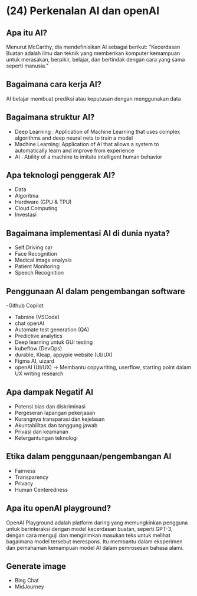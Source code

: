 # (24) Perkenalan AI dan openAI

## Apa itu AI?
Menurut McCarthy, dia mendefinisikan AI sebagai berikut:
"Kecerdasan Buatan adalah ilmu dan teknik yang memberikan komputer kemampuan untuk merasakan, berpikir, belajar, dan bertindak dengan cara yang sama seperti manusia."

## Bagaimana cara kerja AI?
AI belajar membuat prediksi atau keputusan dengan menggunakan data

## Bagaimana struktur AI?
- Deep Learning : Application of Machine Learning that uses complex algorithms and deep neural nets to train a model
- Machine Learning: Application of AI that allows a system to automatically learn and improve from experience
- AI : Ability of a machine to imitate intelligent human behavior

## Apa teknologi penggerak AI?
- Data
- Algoritma
- Hardware (GPU & TPU)
- Cloud Computing
- Investasi

## Bagaimana implementasi AI di dunia nyata?
- Self Driving car
- Face Recognition
- Medical image analysis
- Patient Monitoring
- Speech  Recognition

## Penggunaan AI dalam pengembangan software
-Github Copilot
- Tabnine (VSCode)
- chat openAI
- Automate test generation (QA)
- Predictive analytics
- Deep learning untuk GUI testing
- kubeflow (DevOps)
- durable, Kleap, appypie website (UI/UX)
- Figma AI, uizard
- openAI (UI/UX) -> Membantu copywriting, userflow, starting point dalam UX writing research

## Apa dampak Negatif AI
- Potensi bias dan diskriminasi
- Pergeseran lapangan pekerjaaan
- Kurangnya transparasi dan kejelasan
- Akuntabilitas dan tanggung jawab
- Privasi dan keamanan
- Ketergantungan teknologi

## Etika dalam penggunaan/pengembangan AI
- Fairness
- Transparency
- Privacy
- Human Centeredness

## Apa itu openAI playground?
OpenAI Playground adalah platform daring yang memungkinkan pengguna untuk berinteraksi dengan model kecerdasan buatan, seperti GPT-3, dengan cara menguji dan mengirimkan masukan teks untuk melihat bagaimana model tersebut merespons. Itu membantu dalam eksperimen dan pemahaman kemampuan model AI dalam pemrosesan bahasa alami.

## Generate image
- Bing Chat
- MidJourney

